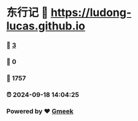 # 东行记 :link: https://ludong-lucas.github.io 
### :page_facing_up: [3](https://ludong-lucas.github.io/tag.html) 
### :speech_balloon: 0 
### :hibiscus: 1757 
### :alarm_clock: 2024-09-18 14:04:25 
### Powered by :heart: [Gmeek](https://github.com/Meekdai/Gmeek)
